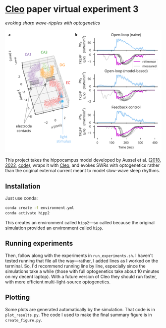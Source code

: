 # [Cleo](https://cleosim.rtfd.io) paper virtual experiment 3
*evoking sharp wave-ripples with optogenetics*

![results image](fig-case-study-3.png)

This project takes the hippocampus model developed by Aussel et al. ([2018](https://link.springer.com/article/10.1007/s10827-018-0704-x), [2022](https://link.springer.com/epdf/10.1007/s10827-022-00829-5?sharing_token=Sw7RTIkQRaLgVO28K0KxNfe4RwlQNchNByi7wbcMAY7ikgvvZg602Tl3ZqpP40WLdqEJ2UxRZTBw0DOwGRH380A4Arj7YNkHR4M-sekgxxe7hOLNqxYR4Mo_zCbX_90PhEWk4ggVPRK-gbSfz4PGmOSwPO3auonOH3sXPFWmiG0%3D), [code](https://senselab.med.yale.edu/ModelDB/showmodel.cshtml?model=266796&file=/model_hipp_final/model_files/#tabs-1)), wraps it with [Cleo](https://cleosim.rtfd.io), and evokes SWRs with optogenetics rather than the original external current meant to model slow-wave sleep rhythms.

## Installation

Just use conda:
```bash
conda create -f environment.yml
conda activate hipp2
```
This creates an environment called `hipp2`&mdash;so called because the original simulation provided an environment called `hipp`.

## Running experiments

Then, follow along with the experiments in `run_experiments.sh`. 
I haven't tested running that file all the way&mdash;rather, I added lines as I worked on the terminal. 
So, I'd recommend running line by line, especially since the simulations take a while (those with full optogenetics take about 10 minutes on my decent laptop).
With a future version of Cleo they should run faster, with more efficient multi-light-source optogenetics.

## Plotting

Some plots are generated automatically by the simulation. That code is in `plot_results.py`. The code I used to make the final summary figure is in `create_figure.py`. 
